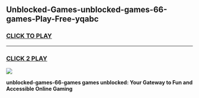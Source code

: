 
## Unblocked-Games-unblocked-games-66-games-Play-Free-yqabc
<h3>
<a href="https://premium76.site?title=unblocked-games-66-games&ref=20A">CLICK TO PLAY</a></h3>
<hr>

<h3>
<a href="https://premium76.site?title=unblocked-games-66-games&ref=20A">CLICK 2 PLAY</a>
  
</h3>

<a href="https://premium76.site?title=unblocked-games-66-games&ref=20A"><img src="https://clearcache.store/games.png"></a>


**unblocked-games-66-games games unblocked: Your Gateway to Fun and Accessible Online Gaming**
